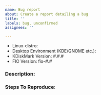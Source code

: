 ```yaml
---
name: Bug report
about: Create a report detailing a bug
title: ''
labels: bug, unconfirmed
assignees: ''

---
```


- Linux-distro: 
- Desktop Environment (KDE/GNOME etc.): 
- KDiskMark Version: #.#.#
- FIO Version: fio-#.#

### Description:


 
### Steps To Reproduce:
